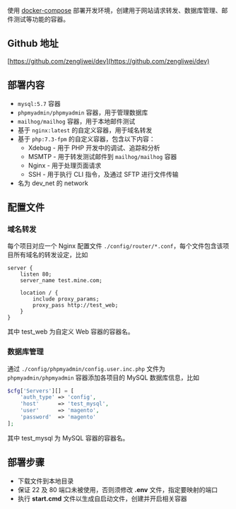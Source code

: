 使用 [docker-compose](https://docs.docker.com/compose/) 部署开发环境，创建用于网站请求转发、数据库管理、邮件测试等功能的容器。


## Github 地址

[https://github.com/zengliwei/dev](https://github.com/zengliwei/dev)


## 部署内容

- `mysql:5.7` 容器
- `phpmyadmin/phpmyadmin` 容器，用于管理数据库
- `mailhog/mailhog` 容器，用于本地邮件测试
- 基于 `nginx:latest` 的自定义容器，用于域名转发
- 基于 `php:7.3-fpm` 的自定义容器，包含以下内容：
    - Xdebug - 用于 PHP 开发中的调试、追踪和分析
    - MSMTP - 用于转发测试邮件到 `mailhog/mailhog` 容器
    - Nginx - 用于处理页面请求
    - SSH - 用于执行 CLI 指令，及通过 SFTP 进行文件传输 
- 名为 dev_net 的 network


## 配置文件


### 域名转发

每个项目对应一个 Nginx 配置文件 `./config/router/*.conf`，每个文件包含该项目所有域名的转发设定，比如

```
server {
    listen 80;
    server_name test.mine.com;

    location / {
        include proxy_params;
        proxy_pass http://test_web;
    }
}
```

其中 test_web 为自定义 Web 容器的容器名。


### 数据库管理

通过 `./config/phpmyadmin/config.user.inc.php` 文件为 `phpmyadmin/phpmyadmin` 容器添加各项目的 MySQL 数据库信息，比如

```php
$cfg['Servers'][] = [
    'auth_type' => 'config',
    'host'      => 'test_mysql',
    'user'      => 'magento',
    'password'  => 'magento'
];
```

其中 test_mysql 为 MySQL 容器的容器名。


## 部署步骤

- 下载文件到本地目录
- 保证 22 及 80 端口未被使用，否则须修改 **.env** 文件，指定要映射的端口
- 执行 **start.cmd** 文件以生成自启动文件，创建并开启相关容器

